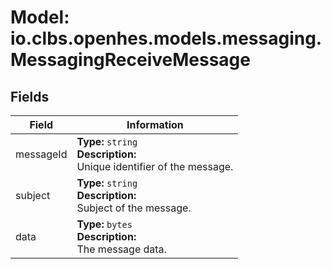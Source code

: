 # Model: io.clbs.openhes.models.messaging.MessagingReceiveMessage

## Fields

| Field | Information |
| --- | --- |
| messageId | <b>Type:</b> `string`<br><b>Description:</b><br>Unique identifier of the message. |
| subject | <b>Type:</b> `string`<br><b>Description:</b><br>Subject of the message. |
| data | <b>Type:</b> `bytes`<br><b>Description:</b><br>The message data. |

